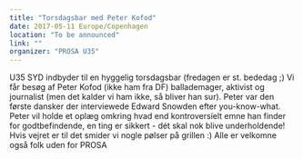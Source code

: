 ```yaml
---
title: "Torsdagsbar med Peter Kofod"
date: 2017-05-11 Europe/Copenhagen
location: "To be announced"
link: ""
organizer: "PROSA U35"
---
```

U35 SYD indbyder til en hyggelig torsdagsbar (fredagen er st. bededag ;)
Vi får besøg af Peter Kofod (ikke ham fra DF) ballademager, aktivist og journalist (men det kalder vi ham ikke, så bliver han sur). Peter var den første dansker der interviewede Edward Snowden efter you-know-what. Peter vil holde et oplæg omkring hvad end kontroversielt emne han finder for godtbefindende, en ting er sikkert - dét skal nok blive underholdende! Hvis vejret er til det smider vi nogle pølser på grillen :)
Alle er velkomne også folk uden for PROSA
